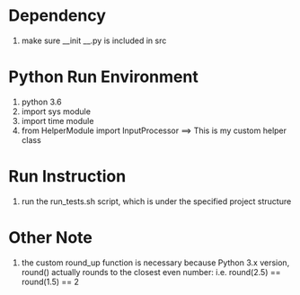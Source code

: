 # Dependency
1. make sure __init __.py is included in src

# Python Run Environment
1. python 3.6
2. import sys module
3. import time module
4. from HelperModule import InputProcessor ==> This is my custom helper class

# Run Instruction
1. run the run_tests.sh script, which is under the specified project structure

# Other Note
1. the custom round_up function is necessary because Python 3.x version, round() actually rounds to the closest even number: i.e. round(2.5) == round(1.5) == 2